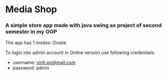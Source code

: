 # Media Shop
### A simple store app made with java swing as project of second semester in my OOP

The app has 1 modes: Onsite


To login into admin account in Online version use following credentials:
- username: vinh.pn@mail.com
- password: admin

